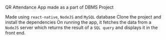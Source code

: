 QR Attendance App made as a part of DBMS Project

Made using `react-native`, `NodeJS` and `MySQL` database
Clone the project and install the dependencies
On running the app, it fetches the data from a `NodeJS` server which returns the result of a `SQL query` and displays it in the front end.
